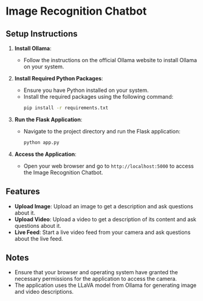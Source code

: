 # Image Recognition Chatbot

## Setup Instructions

1. **Install Ollama**:
   - Follow the instructions on the official Ollama website to install Ollama on your system.

2. **Install Required Python Packages**:
   - Ensure you have Python installed on your system.
   - Install the required packages using the following command:
     ```sh
     pip install -r requirements.txt
     ```

3. **Run the Flask Application**:
   - Navigate to the project directory and run the Flask application:
     ```sh
     python app.py
     ```

4. **Access the Application**:
   - Open your web browser and go to `http://localhost:5000` to access the Image Recognition Chatbot.

## Features

- **Upload Image**: Upload an image to get a description and ask questions about it.
- **Upload Video**: Upload a video to get a description of its content and ask questions about it.
- **Live Feed**: Start a live video feed from your camera and ask questions about the live feed.

## Notes

- Ensure that your browser and operating system have granted the necessary permissions for the application to access the camera.
- The application uses the LLaVA model from Ollama for generating image and video descriptions.